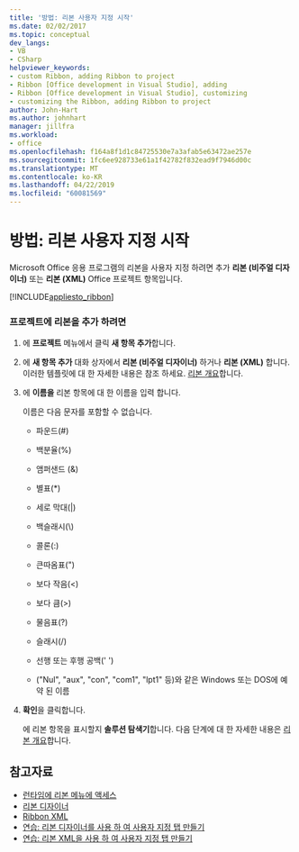 ```yaml
---
title: '방법: 리본 사용자 지정 시작'
ms.date: 02/02/2017
ms.topic: conceptual
dev_langs:
- VB
- CSharp
helpviewer_keywords:
- custom Ribbon, adding Ribbon to project
- Ribbon [Office development in Visual Studio], adding
- Ribbon [Office development in Visual Studio], customizing
- customizing the Ribbon, adding Ribbon to project
author: John-Hart
ms.author: johnhart
manager: jillfra
ms.workload:
- office
ms.openlocfilehash: f164a8f1d1c84725530e7a3afab5e63472ae257e
ms.sourcegitcommit: 1fc6ee928733e61a1f42782f832ead9f7946d00c
ms.translationtype: MT
ms.contentlocale: ko-KR
ms.lasthandoff: 04/22/2019
ms.locfileid: "60081569"
---
```

# <a name="how-to-get-started-customizing-the-ribbon"></a>방법: 리본 사용자 지정 시작
  Microsoft Office 응용 프로그램의 리본을 사용자 지정 하려면 추가 **리본 (비주얼 디자이너)** 또는 **리본 (XML)** Office 프로젝트 항목입니다.

 [!INCLUDE[appliesto_ribbon](../vsto/includes/appliesto-ribbon-md.md)]

### <a name="to-add-a-ribbon-to-a-project"></a>프로젝트에 리본을 추가 하려면

1. 에 **프로젝트** 메뉴에서 클릭 **새 항목 추가**합니다.

2. 에 **새 항목 추가** 대화 상자에서 **리본 (비주얼 디자이너)** 하거나 **리본 (XML)** 합니다. 이러한 템플릿에 대 한 자세한 내용은 참조 하세요. [리본 개요](../vsto/ribbon-overview.md)합니다.

3. 에 **이름을** 리본 항목에 대 한 이름을 입력 합니다.

    이름은 다음 문자를 포함할 수 없습니다.

   - 파운드(#)

   - 백분율(%)

   - 앰퍼샌드 (&)

   - 별표(*)

   - 세로 막대(|)

   - 백슬래시(\\)

   - 콜론(:)

   - 큰따옴표(")

   - 보다 작음(\<)

   - 보다 큼(>)

   - 물음표(?)

   - 슬래시(/)

   - 선행 또는 후행 공백(' ')

   - ("Nul", "aux", "con", "com1", "lpt1" 등)와 같은 Windows 또는 DOS에 예약 된 이름

4. **확인**을 클릭합니다.

   에 리본 항목을 표시할지 **솔루션 탐색기**합니다. 다음 단계에 대 한 자세한 내용은 [리본 개요](../vsto/ribbon-overview.md)합니다.

## <a name="see-also"></a>참고자료
- [런타임에 리본 메뉴에 액세스](../vsto/accessing-the-ribbon-at-run-time.md)
- [리본 디자이너](../vsto/ribbon-designer.md)
- [Ribbon XML](../vsto/ribbon-xml.md)
- [연습: 리본 디자이너를 사용 하 여 사용자 지정 탭 만들기](../vsto/walkthrough-creating-a-custom-tab-by-using-the-ribbon-designer.md)
- [연습: 리본 XML을 사용 하 여 사용자 지정 탭 만들기](../vsto/walkthrough-creating-a-custom-tab-by-using-ribbon-xml.md)
